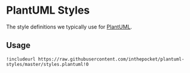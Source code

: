 # PlantUML Styles
The style definitions we typically use for [PlantUML](http://plantuml.com/).


## Usage

    !includeurl https://raw.githubusercontent.com/inthepocket/plantuml-styles/master/styles.plantuml!0
 
